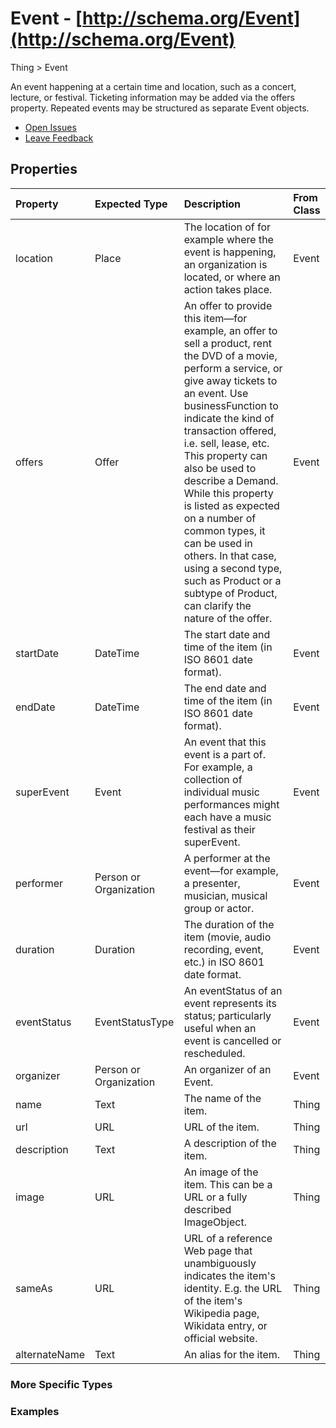 # Event - [http://schema.org/Event](http://schema.org/Event)

Thing > Event

An event happening at a certain time and location, such as a concert, lecture, or festival. Ticketing information may be added via the offers property. Repeated events may be structured as separate Event objects.

* [Open Issues](#)
* [Leave Feedback](#)


## Properties

Property | Expected Type | Description | From Class
:--- | :--- | :--- | :---
location | Place |	The location of for example where the event is happening, an organization is located, or where an action takes place. |	Event
offers	| Offer | An offer to provide this item—for example, an offer to sell a product, rent the DVD of a movie, perform a service, or give away tickets to an event. Use businessFunction to indicate the kind of transaction offered, i.e. sell, lease, etc. This property can also be used to describe a Demand. While this property is listed as expected on a number of common types, it can be used in others. In that case, using a second type, such as Product or a subtype of Product, can clarify the nature of the offer.|	Event
startDate	|  DateTime | The start date and time of the item (in ISO 8601 date format).	| Event
endDate	|  DateTime |  The end date and time of the item (in ISO 8601 date format).	| Event
superEvent	| Event | An event that this event is a part of. For example, a collection of individual music performances might each have a music festival as their superEvent.	| Event
performer	| Person or Organization | A performer at the event—for example, a presenter, musician, musical group or actor.	| Event
duration | Duration	| The duration of the item (movie, audio recording, event, etc.) in ISO 8601 date format. |	Event
eventStatus | EventStatusType |	An eventStatus of an event represents its status; particularly useful when an event is cancelled or rescheduled.|	Event
organizer | Person or Organization	|An organizer of an Event.	| Event
name | Text | The name of the item. |	Thing
url |	URL | URL of the item.|	Thing
description | Text | 	A description of the item.|	Thing
image	| URL | An image of the item. This can be a URL or a fully described ImageObject.|	Thing
sameAs |	URL | URL of a reference Web page that unambiguously indicates the item's identity. E.g. the URL of the item's Wikipedia page, Wikidata entry, or official website. |	Thing
alternateName | Text| 	An alias for the item.	| Thing


### More Specific Types

### Examples

